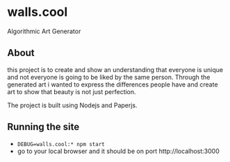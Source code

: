 # walls.cool
Algorithmic Art Generator

## About
this project is to create and show an understanding that everyone is unique and not everyone is going to be liked by the same person. 
Through the generated art i wanted to express the differences people have and create art to show that beauty is not just perfection.

The project is built using Nodejs and Paperjs.

## Running the site
* `DEBUG=walls.cool:* npm start`
* go to your local browser and it should be on port http://localhost:3000


